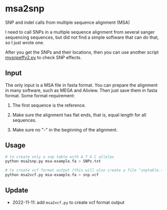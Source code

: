 # msa2snp
SNP and indel calls from multiple sequence alignment (MSA)

I need to call SNPs in a multiple sequence alignment from several sanger sequencing sequences, but did not find a simple software that can do that, so I just wrote one.

After you get the SNPs and their locations, then you can use another script [mysnpeffv2.py](https://github.com/pinbo/gene_manual_annotation) to check SNP effects.

## Input

The only input is a MSA file in fasta format. You can prepare the alignment in many software, such as MEGA and Aliview. Then just save them in fasta format. Some format requirement:

1. The first sequence is the reference.

1. Make sure the alignment has flat ends, that is, equal length for all sequences.

1. Make sure no "-" in the beginning of the alignment.

## Usage

```sh
# to create only a snp table with A T G C alleles
python msa2snp.py msa-example.fa > SNPs.txt

# to create vcf format output (this will also create a file "snptable.txt" for a snp table as above)
python msa2vcf.py msa-example.fa > snp.vcf
```
## Update

- 2022-11-11: add `msa2vcf.py` to create vcf format output